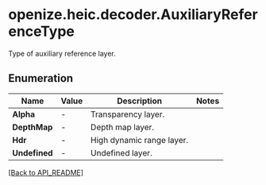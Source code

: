 # openize.heic.decoder.AuxiliaryReferenceType

Type of auxiliary reference layer.

## Enumeration

Name | Value | Description | Notes
------------ | ------------- | ------------- | -------------
**Alpha** | - | Transparency layer. | 
**DepthMap** | - | Depth map layer. | 
**Hdr** | - | High dynamic range layer. | 
**Undefined** | - | Undefined layer. | 

[[Back to API_README]](API_README.md)
